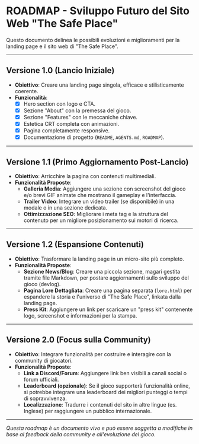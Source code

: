 # ROADMAP - Sviluppo Futuro del Sito Web "The Safe Place"

Questo documento delinea le possibili evoluzioni e miglioramenti per la landing page e il sito web di "The Safe Place".

---

## Versione 1.0 (Lancio Iniziale)

- **Obiettivo**: Creare una landing page singola, efficace e stilisticamente coerente.
- **Funzionalità**:
  - [x] Hero section con logo e CTA.
  - [x] Sezione "About" con la premessa del gioco.
  - [x] Sezione "Features" con le meccaniche chiave.
  - [x] Estetica CRT completa con animazioni.
  - [x] Pagina completamente responsive.
  - [x] Documentazione di progetto (`README`, `AGENTS.md`, `ROADMAP`).

---

## Versione 1.1 (Primo Aggiornamento Post-Lancio)

- **Obiettivo**: Arricchire la pagina con contenuti multimediali.
- **Funzionalità Proposte**:
  - **Galleria Media**: Aggiungere una sezione con screenshot del gioco e/o brevi GIF animate che mostrano il gameplay e l'interfaccia.
  - **Trailer Video**: Integrare un video trailer (se disponibile) in una modale o in una sezione dedicata.
  - **Ottimizzazione SEO**: Migliorare i meta tag e la struttura del contenuto per un migliore posizionamento sui motori di ricerca.

---

## Versione 1.2 (Espansione Contenuti)

- **Obiettivo**: Trasformare la landing page in un micro-sito più completo.
- **Funzionalità Proposte**:
  - **Sezione News/Blog**: Creare una piccola sezione, magari gestita tramite file Markdown, per postare aggiornamenti sullo sviluppo del gioco (devlog).
  - **Pagina Lore Dettagliata**: Creare una pagina separata (`lore.html`) per espandere la storia e l'universo di "The Safe Place", linkata dalla landing page.
  - **Press Kit**: Aggiungere un link per scaricare un "press kit" contenente logo, screenshot e informazioni per la stampa.

---

## Versione 2.0 (Focus sulla Community)

- **Obiettivo**: Integrare funzionalità per costruire e interagire con la community di giocatori.
- **Funzionalità Proposte**:
  - **Link a Discord/Forum**: Aggiungere link ben visibili a canali social o forum ufficiali.
  - **Leaderboard (opzionale)**: Se il gioco supporterà funzionalità online, si potrebbe integrare una leaderboard dei migliori punteggi o tempi di sopravvivenza.
  - **Localizzazione**: Tradurre i contenuti del sito in altre lingue (es. Inglese) per raggiungere un pubblico internazionale.

---

*Questa roadmap è un documento vivo e può essere soggetta a modifiche in base al feedback della community e all'evoluzione del gioco.*
